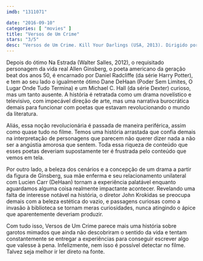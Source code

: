 ```yaml
---
imdb: "1311071"

date: "2016-09-10"
categories: [ "movies" ]
title: "Versos de Um Crime"
stars: "3/5"
desc: "Versos de Um Crime. Kill Your Darlings (USA, 2013). Dirigido por John Krokidas. Escrito por Austin Bunn, Austin Bunn, John Krokidas. Com Daniel Radcliffe, Dane DeHaan, Michael C. Hall, Jack Huston, Ben Foster, David Cross, Jennifer Jason Leigh, Elizabeth Olsen, John Cullum."
---
```

Depois do ótimo Na Estrada (Walter Salles, 2012), o requisitado personagem da vida real Allen Ginsberg, o poeta americano da geração beat dos anos 50, é encarnado por Daniel Radcliffe (da série Harry Potter), e tem ao seu lado o igualmente ótimo Dane DeHaan (Poder Sem Limites, O Lugar Onde Tudo Termina) e um Michael C. Hall (da série Dexter) curioso, mas um tanto ausente. A história é retratada como um drama novelístico e televisivo, com impecável direção de arte, mas uma narrativa burocrática demais para funcionar com poetas que estavam revolucionando o mundo da literatura.

Aliás, essa noção revolucionária é passada de maneira periférica, assim como quase tudo no filme. Temos uma história arrastada que confia demais na interpretação de personagens que parecem não querer dizer nada a não ser a angústia amorosa que sentem. Toda essa riqueza de conteúdo que esses poetas deveriam supostamente ter é frustrada pelo conteúdo que vemos em tela.

Por outro lado, a beleza dos cenários e a concepção de um drama a partir da figura de Ginsberg, sua mãe enferma e seu relacionamento unilateral com Lucien Carr (DeHaan) tornam a experiência palatável enquanto aguardamos alguma coisa realmente impactante acontecer. Revelando uma falta de interesse notável na história, o diretor John Krokidas se preocupa demais com a beleza estética do vazio, e passagens curiosas como a invasão à biblioteca se tornam meras curiosidades, nunca atingindo o ápice que aparentemente deveriam produzir.

Com tudo isso, Versos de Um Crime parece mais uma história sobre garotos mimados que ainda não descobriram o sentido da vida e tentam constantemente se entregar a experiências para conseguir escrever algo que valesse à pena. Infelizmente, nem isso é possível detectar no filme. Talvez seja melhor ir ler direto na fonte.
